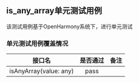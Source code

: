 ## is_any_array单元测试用例

该测试用例基于OpenHarmony系统下，进行单元测试

### 单元测试用例覆盖情况

|           接口名           |    是否通过	     |备注|
|:-----------------------:|:------------:|:---:|
| isAnyArray(value: any)  |     pass     |       |